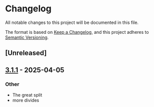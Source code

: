 # Changelog

All notable changes to this project will be documented in this file.

The format is based on [Keep a Changelog](https://keepachangelog.com/en/1.0.0/),
and this project adheres to [Semantic Versioning](https://semver.org/spec/v2.0.0.html).

## [Unreleased]

## [3.1.1](https://github.com/bearcove/shapely/compare/shapely-spez-v3.1.0...shapely-spez-v3.1.1) - 2025-04-05

### Other

- The great split
- more divides
